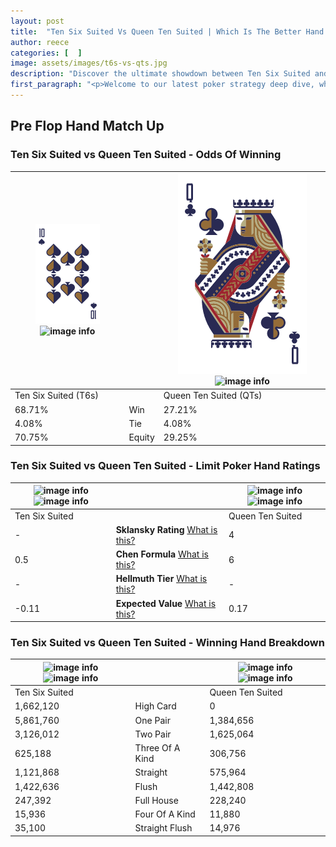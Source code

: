 ```yaml
---
layout: post
title:  "Ten Six Suited Vs Queen Ten Suited | Which Is The Better Hand In Poker? A Complete Guide"
author: reece
categories: [  ]
image: assets/images/t6s-vs-qts.jpg
description: "Discover the ultimate showdown between Ten Six Suited and Queen Ten Suited in poker! Uncover the odds, strategies, and scenarios where one hand triumphs over the other. Get ready to up your poker game with this thrilling analysis."
first_paragraph: "<p>Welcome to our latest poker strategy deep dive, where we're pitting two distinct hands against each other in a high-stakes showdown: Ten Six Suited vs Queen Ten Suited.</p><p>In the dynamic world of poker, every decision counts, and knowing which hand holds the upper hand is key to your success at the table.</p><p>In this article, we'll dissect these two hands, explore the scenarios where one dominates the other, and equip you with the knowledge to make strategic choices that can tip the odds in your favor.</p><p>Get ready to unravel the intriguing dynamics of these poker hands and elevate your game to new heights.</p>"
---
```




[comment]: # (sp0)

## Pre Flop Hand Match Up

<div class="table hand-ratings" markdown="1"> 



### Ten Six Suited vs Queen Ten Suited - Odds Of Winning


    
| ![image info](assets/images/hand1/T.png) ![image info](assets/images/hand1/6s.png) |  | ![image info](assets/images/hand2/Q.png) ![image info](assets/images/hand2/ts.png) |
| -------- | -------- | -------- |
| Ten Six Suited (T6s) |  | Queen Ten Suited (QTs) |
| 68.71% | Win | 27.21% |
| 4.08% | Tie | 4.08% |
| 70.75% | Equity | 29.25% |




[comment]: # (sp1)



### Ten Six Suited vs Queen Ten Suited - Limit Poker Hand Ratings


    
| ![image info](https://www.riverpairs.com/assets/images/hand1/T.png) ![image info](https://www.riverpairs.com/assets/images/hand1/6s.png) |  | ![image info](https://www.riverpairs.com/assets/images/hand2/Q.png) ![image info](https://www.riverpairs.com/assets/images/hand2/ts.png) |
| -------- | -------- | -------- |
| Ten Six Suited |  | Queen Ten Suited |
| - | **Sklansky Rating** [What is this?](/sklansky-rating-explained) | 4 |
| 0.5 | **Chen Formula** [What is this?](/chen-formula-explained) | 6 |
| - | **Hellmuth Tier** [What is this?](/Hellmuth-tier-explained) | - |
| -0.11 | **Expected Value** [What is this?](/expected-value-explained) | 0.17 |




[comment]: # (sp2)



### Ten Six Suited vs Queen Ten Suited - Winning Hand Breakdown


    
| ![image info](https://www.riverpairs.com/assets/images/hand1/T.png) ![image info](https://www.riverpairs.com/assets/images/hand1/6s.png) |  | ![image info](https://www.riverpairs.com/assets/images/hand2/Q.png) ![image info](https://www.riverpairs.com/assets/images/hand2/ts.png) |
| -------- | -------- | -------- |
| Ten Six Suited |  | Queen Ten Suited |
| 1,662,120 | High Card | 0 |
| 5,861,760 | One Pair | 1,384,656 |
| 3,126,012 | Two Pair | 1,625,064 |
| 625,188 | Three Of A Kind | 306,756 |
| 1,121,868 | Straight | 575,964 |
| 1,422,636 | Flush | 1,442,808 |
| 247,392 | Full House | 228,240 |
| 15,936 | Four Of A Kind | 11,880 |
| 35,100 | Straight Flush | 14,976 |




[comment]: # (sp3)



</div>

[comment]: # (sp4)



[comment]: # (sp5)

